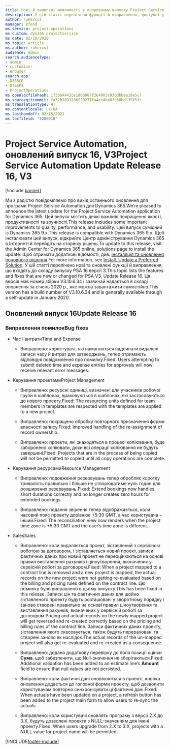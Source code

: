 ```yaml
---
title: Нові й оновлені можливості в оновленому випуску Project Service Automation 16 версії 3
description: У цій статті перелічено функції й виправлення, доступні у випуску Project Service Automation 16 версії 3.
author: ruhercul
manager: kfend
ms.service: project-operations
ms.custom: dyn365-projectservice
ms.date: 02/18/2020
ms.topic: article
ms.author: ruhercul
audience: Admin
search.audienceType:
- admin
- customizer
- enduser
search.app:
- D365CE
- D365PS
- ProjectOperations
ms.openlocfilehash: 1f3bb4442ce1d06807f264003c930dbbee19a5c7
ms.sourcegitcommit: fa32b1893286f20271fa4ec4be8fc68bd135f53c
ms.translationtype: HT
ms.contentlocale: uk-UA
ms.lasthandoff: 02/15/2021
ms.locfileid: "5280918"
---
```

# <a name="project-service-automation-update-release-16-v3"></a><span data-ttu-id="e4827-103">Project Service Automation, оновлений випуск 16, V3</span><span class="sxs-lookup"><span data-stu-id="e4827-103">Project Service Automation Update Release 16, V3</span></span>

[!include [banner](../includes/psa-now-project-operations.md)]

<span data-ttu-id="e4827-104">Ми з радістю повідомляємо про вихід останнього оновлення для програми Project Service Automation для Dynamics 365.</span><span class="sxs-lookup"><span data-stu-id="e4827-104">We’re pleased to announce the latest update for the Project Service Automation application for Dynamics 365.</span></span> <span data-ttu-id="e4827-105">Цей випуск містить деякі важливі покращення якості, продуктивності та зручності.</span><span class="sxs-lookup"><span data-stu-id="e4827-105">This release includes some important improvements to quality, performance, and usability.</span></span>  <span data-ttu-id="e4827-106">Цей випуск сумісний із Dynamics 365 9.x.</span><span class="sxs-lookup"><span data-stu-id="e4827-106">This release is compatible with Dynamics 365 9.x.</span></span> <span data-ttu-id="e4827-107">Щоб інсталювати цей випуск, відкрийте Центр адміністрування Dynamics 365 в Інтернеті й перейдіть на сторінку рішень.</span><span class="sxs-lookup"><span data-stu-id="e4827-107">To update to this release, visit the Admin Center for Dynamics 365 online, solutions page to install the update.</span></span> <span data-ttu-id="e4827-108">Щоб отримати додаткові відомості, див. [Інсталяція та оновлення основного рішення](https://docs.microsoft.com/dynamics365/project-service/upgrade-psa-home-page).</span><span class="sxs-lookup"><span data-stu-id="e4827-108">For more information, see [Install, Update a Preferred Solution](https://docs.microsoft.com/dynamics365/project-service/upgrade-psa-home-page).</span></span>
<span data-ttu-id="e4827-109">У цій статті перелічено нові та оновлені функції й виправлення, що входять до складу випуску PSA 16 версії 3.</span><span class="sxs-lookup"><span data-stu-id="e4827-109">This topic lists the features and fixes that are new or changed for PSA V3, Update Release 16.</span></span> <span data-ttu-id="e4827-110">Ця версія має номер збірки V3.10.6.34 і зазвичай надається в складі оновлення за січень 2020 р., яке можна завантажити самостійно.</span><span class="sxs-lookup"><span data-stu-id="e4827-110">This version has a build number of V3.10.6.34 and is generally available through a self-update in January 2020.</span></span>


## <a name="update-release-16"></a><span data-ttu-id="e4827-111">Оновлений випуск 16</span><span class="sxs-lookup"><span data-stu-id="e4827-111">Update Release 16</span></span>

### <a name="bug-fixes"></a><span data-ttu-id="e4827-112">Виправлення помилок</span><span class="sxs-lookup"><span data-stu-id="e4827-112">Bug fixes</span></span>

-   <span data-ttu-id="e4827-113">Час і витрати</span><span class="sxs-lookup"><span data-stu-id="e4827-113">Time and Expense</span></span>

    -   <span data-ttu-id="e4827-114">Виправлено: користувачі, які намагаються надсилати видалені записи часу й витрат для затверджень, тепер отримають відповідні повідомлення про помилку.</span><span class="sxs-lookup"><span data-stu-id="e4827-114">Fixed: Users attempting to submit deleted time and expense entries for approvals will now receive relevant error messages.</span></span>

-   <span data-ttu-id="e4827-115">Керування проектами</span><span class="sxs-lookup"><span data-stu-id="e4827-115">Project Management</span></span>

    -   <span data-ttu-id="e4827-116">Виправлено: ресурсні одиниці, визначені для учасників робочої групи в шаблонах, враховуються в шаблонах, які застосовуються до нового проекту.</span><span class="sxs-lookup"><span data-stu-id="e4827-116">Fixed: The resourcing units defined for team members in templates are respected with the templates are applied to a new project.</span></span>

    -   <span data-ttu-id="e4827-117">Виправлено: покращено обробку повторного призначення форми власності запису.</span><span class="sxs-lookup"><span data-stu-id="e4827-117">Fixed: Improved handling of the re-assignment of record ownership.</span></span>

    -   <span data-ttu-id="e4827-118">Виправлено: проекти, які знаходяться в процесі копіювання, буде заборонено копіювати, доки всі операції копіювання не будуть завершені.</span><span class="sxs-lookup"><span data-stu-id="e4827-118">Fixed: Projects that are in the process of being copied will not be permitted to copied until all copy operations are complete.</span></span>

-   <span data-ttu-id="e4827-119">Керування ресурсами</span><span class="sxs-lookup"><span data-stu-id="e4827-119">Resource Management</span></span>

    -   <span data-ttu-id="e4827-120">Виправлено: подовження резервувань тепер обробляє коротку тривалість правильно і більше не створюватиме нуль годин для розширених резервувань.</span><span class="sxs-lookup"><span data-stu-id="e4827-120">Fixed: Extend bookings now handles short durations correctly and no longer creates zero hours for extended bookings.</span></span>

    -   <span data-ttu-id="e4827-121">Виправлено: подання звірення тепер відображається, коли часовий пояс проекту дорівнює +5:30 GMT, а час користувача – інший.</span><span class="sxs-lookup"><span data-stu-id="e4827-121">Fixed: The reconciliation view now renders when the project time zone is +5:30 GMT and the user’s time aone is different.</span></span>

-   <span data-ttu-id="e4827-122">Sales</span><span class="sxs-lookup"><span data-stu-id="e4827-122">Sales</span></span>

    -   <span data-ttu-id="e4827-123">Виправлено: коли видаляється проект, зіставлений з сервісною роботою за договором, і зіставляється новий проект, записи фактичних даних про новий проект не переоцінюються на основі правил виставлення рахунків і ціноутворення, визначених у сервісній роботі за договором.</span><span class="sxs-lookup"><span data-stu-id="e4827-123">Fixed: When a project mapped to a contract line is removed and a new project is mapped, the actual records on the new project were not getting re-evaluated based on the billing and pricing rules defined on the contract line.</span></span> <span data-ttu-id="e4827-124">Цю помилку було виправлено в цьому випуску.</span><span class="sxs-lookup"><span data-stu-id="e4827-124">This has been fixed in this release.</span></span> <span data-ttu-id="e4827-125">Записи цін та фактичних даних для щойно зіставленого проекту будуть розташовані у зворотному порядку і заново створені правильно на основі правил ціноутворення та виставлення рахунків, визначених у сервісній роботі за договором.</span><span class="sxs-lookup"><span data-stu-id="e4827-125">Pricing and actual records on the newly mapped project will get reversed and re-created correctly based on the pricing and billing rules of the contract line.</span></span> <span data-ttu-id="e4827-126">Записи фактичних даних проекту, зіставлення якого скасовується, також будуть перераховані та створені заново як наслідок.</span><span class="sxs-lookup"><span data-stu-id="e4827-126">The actual records of the un-mapped project will also get re-evaluated and re-created as a consequence.</span></span>

    -   <span data-ttu-id="e4827-127">Виправлено: додано додаткову перевірку до поля позиції оцінки **Сума**, щоб забезпечити, що Null-значення не зберігаються.</span><span class="sxs-lookup"><span data-stu-id="e4827-127">Fixed: Additional validation has been added to an estimate line’s **Amount** field to ensure that null values are not persisted.</span></span>

    -   <span data-ttu-id="e4827-128">Виправлено: коли фактичні дані оновлюються в проекті, кнопка оновлення додається до головної форми проекту, щоб дозволити користувачам повторно синхронізувати ці фактичні дані.</span><span class="sxs-lookup"><span data-stu-id="e4827-128">Fixed: When actuals have been updated on a project, a refresh button has been added to the project main form to allow users to re-sync the actuals.</span></span>

    -   <span data-ttu-id="e4827-129">Виправлено: коли користувачі оновлять програму з версії 2.X до 3.X, будуть дозволені проекти з NULL-значенням для імені проекту.</span><span class="sxs-lookup"><span data-stu-id="e4827-129">Fixed: When users upgrade from 2.X to 3.X, projects with a NULL value for project name will be permitted.</span></span>



[!INCLUDE[footer-include](../includes/footer-banner.md)]
